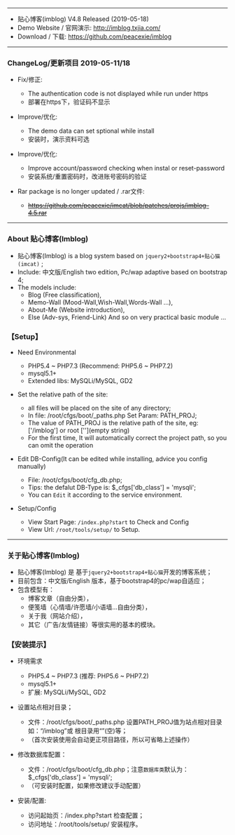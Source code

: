 

--- --- --- --- --- --- --- --- --- 

* 贴心博客(imblog) V4.8 Released (2019-05-18)
* Demo Website / 官网演示: http://imblog.txjia.com/
* Download / 下载: https://github.com/peacexie/imblog

--- --- --- --- --- --- --- --- --- 

### ChangeLog/更新项目 2019-05-11/18

* Fix/修正: 
  - The authentication code is not displayed while run under https
  - 部署在https下，验证码不显示
* Improve/优化: 
  - The demo data can set sptional while install
  - 安装时，演示资料可选
* Improve/优化: 
  - Improve account/password checking when instal or reset-password
  - 安装系统/重置密码时，改进账号密码的验证

* Rar package is no longer updated / .rar文件: 
  - <s>https://github.com/peacexie/imcat/blob/patches/projs/imblog-4.5.rar</s>

--- --- --- --- --- --- --- --- --- 


### About 贴心博客(Imblog)

* 贴心博客(Imblog) is a blog system based on `jquery2+bootstrap4+贴心猫(imcat)` ;
* Include: 中文版/English two edition, Pc/wap adaptive based on bootstrap 4;
* The models include: 
  - Blog (Free classification), 
  - Memo-Wall (Mood-Wall,Wish-Wall,Words-Wall ...), 
  - About-Me (Website introduction), 
  - Else (Adv-sys, Friend-Link) And so on very practical basic module ...


### 【Setup】

* Need Environmental
  - PHP5.4 ~ PHP7.3 (Recommend: PHP5.6 ~ PHP7.2)
  - mysql5.1+
  - Extended libs: MySQLi/MySQL, GD2

* Set the relative path of the site: 
  - all files will be placed on the site of any directory; 
  - In file: /root/cfgs/boot/_paths.php Set Param: PATH_PROJ; 
  - The value of PATH_PROJ is the relative path of the site, eg:['/imblog'] or root [''](empty string)
  - For the first time, It will automatically correct the project path, so you can omit the operation

* Edit DB-Config(It can be edited while installing, advice you config manually) 
  - File: /root/cfgs/boot/cfg_db.php; 
  - Tips: the defalut DB-Type is: $_cfgs['db_class'] = 'mysqli'; 
  - You can `Edit` it according to the service environment.

* Setup/Config 
  - View Start Page: `/index.php?start` to Check and Config
  - View Url: `/root/tools/setup/` to Setup.

--- --- --- --- --- --- --- --- --- 


### 关于贴心博客(Imblog)

* 贴心博客(Imblog) 是 基于`jquery2+bootstrap4+贴心猫`开发的博客系统；
* 目前包含：中文版/English 版本，基于bootstrap4的pc/wap自适应；
* 包含模型有：
  - 博客文章（自由分类），
  - 便笺墙（心情墙/许愿墙/小语墙...自由分类），
  - 关于我（网站介绍），
  - 其它（广告/友情链接）等很实用的基本的模块。


### 【安装提示】

* 环境需求
  - PHP5.4 ~ PHP7.3 (推荐: PHP5.6 ~ PHP7.2)
  - mysql5.1+
  - 扩展: MySQLi/MySQL, GD2

* 设置站点相对目录；
  - 文件：/root/cfgs/boot/_paths.php 设置PATH_PROJ值为站点相对目录如：“/imblog”或 根目录用“”(空)等；
  - （首次安装使用会自动更正项目路径，所以可省略上述操作）

* 修改数据库配置：
  - 文件：/root/cfgs/boot/cfg_db.php；注意`数据库类`默认为：$_cfgs['db_class'] = 'mysqli';
  - （可安装时配置，如果修改建议手动配置）

* 安装/配置: 
  - 访问起始页：/index.php?start 检查配置；
  - 访问地址：/root/tools/setup/ 安装程序。

